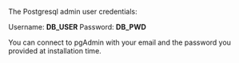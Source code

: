 The Postgresql admin user credentials:

Username: __DB_USER__
Password: __DB_PWD__

You can connect to pgAdmin with your email and the password you provided at installation time.
